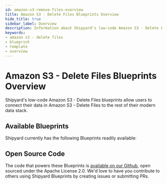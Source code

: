 ```yaml
---
id: amazon-s3-remove-files-overview
title: Amazon S3 - Delete Files Blueprints Overview
hide_title: true
sidebar_label: Overview
description: Information about Shipyard's low-code Amazon S3 - Delete Files templates.
keywords:
- amazon s3 - delete files
- blueprint
- template
- overview
---
```


# Amazon S3 - Delete Files Blueprints Overview

Shipyard's low-code Amazon S3 - Delete Files blueprints allow users to connect their data in Amazon S3 - Delete Files to the rest of their modern data stack.

## Available Blueprints
Shipyard currently has the following Blueprints readily available: 

## Open Source Code
The code that powers these Blueprints is [available on our Github](None), open sourced under the Apache License 2.0. We'd love to have you contribute to others using Shipyard Blueprints by creating issues or submitting PRs.
